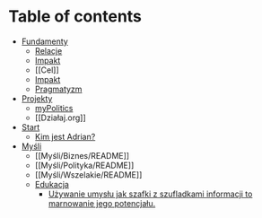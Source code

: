 # Table of contents

* [Fundamenty](README.md)
  * [Relacje](Fundamenty/Autorytet.md)
  * [Impakt](fundamenty/cel.md)
  * [[Cel]]
  * [Impakt](Fundamenty/Cel.md)
  * [Pragmatyzm](fundamenty/nibby.md)
* [Projekty](projekty/README.md)
  * [myPolitics](Projekty/Działaj.org.md)
  * [[Działaj.org]]
* [Start](start/README.md)
  * [Kim jest Adrian?](<Start/Kim jest Adrian.md>)
* [Myśli](mysli/README.md)
  * [[Myśli/Biznes/README]]
  * [[Myśli/Polityka/README]]
  * [[Myśli/Wszelakie/README]]
  * [Edukacja](mysli/edukacja/README.md)
    * [Używanie umysłu jak szafki z szufladkami informacji to marnowanie jego potencjału.](<Myśli/Edukacja/Używanie umysłu jak szafki z szufladkami informacji to marnowanie jego potencjału..md>)
